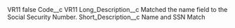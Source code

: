 <?xml version="1.0" encoding="UTF-8"?>
<CustomMetadata xmlns="http://soap.sforce.com/2006/04/metadata" xmlns:xsi="http://www.w3.org/2001/XMLSchema-instance" xmlns:xsd="http://www.w3.org/2001/XMLSchema">
    <label>VR11</label>
    <protected>false</protected>
    <values>
        <field>Code__c</field>
        <value xsi:type="xsd:string">VR11</value>
    </values>
    <values>
        <field>Long_Description__c</field>
        <value xsi:type="xsd:string">Matched the name field to the Social Security Number.</value>
    </values>
    <values>
        <field>Short_Description__c</field>
        <value xsi:type="xsd:string">Name and SSN Match</value>
    </values>
</CustomMetadata>
